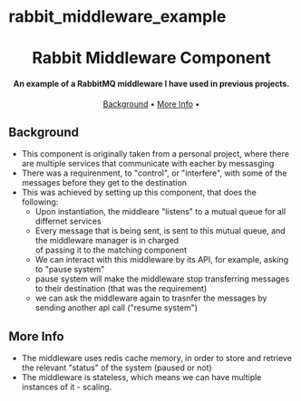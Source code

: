 # rabbit_middleware_example

<h1 align="center">
   Rabbit Middleware Component
</h1>

<h4 align="center">An example of a RabbitMQ middleware I have used in previous projects</a>.</h4>

<p align="center">
  <a href="#background">Background</a> •  
  <a href="#more-info">More Info</a> •  

</p>


## Background
* This component is originally taken from a personal project, where there are multiple services that communicate with eacher by messasging
* There was a requirenment, to "control", or "interfere", with some of the messages before they get to the destination
* This was achieved by setting up this component, that does the following:
  - Upon instantiation, the middleare "listens" to a mutual queue for all differnet services
  - Every message that is being sent, is sent to this mutual queue, and the middleware manager is in charged <br>
  of passing it to the matching component 
  - We can interact with this middleware by its API, for example, asking to "pause system"
  - pause system will make the middleware stop transferring messages to their destination (that was the requirement)
  - we can ask the middleware again to trasnfer the messages by sending another api call ("resume system")


## More Info
* The middleware uses redis cache memory, in order to store and retrieve the relevant "status" of the system (paused or not)
* The middleware is stateless, which means we can have multiple instances of it - scaling.






